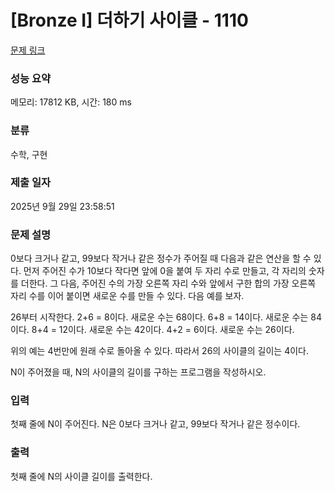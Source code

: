 # [Bronze I] 더하기 사이클 - 1110 

[문제 링크](https://www.acmicpc.net/problem/1110) 

### 성능 요약

메모리: 17812 KB, 시간: 180 ms

### 분류

수학, 구현

### 제출 일자

2025년 9월 29일 23:58:51

### 문제 설명

<p>0보다 크거나 같고, 99보다 작거나 같은 정수가 주어질 때 다음과 같은 연산을 할 수 있다. 먼저 주어진 수가 10보다 작다면 앞에 0을 붙여 두 자리 수로 만들고, 각 자리의 숫자를 더한다. 그 다음, 주어진 수의 가장 오른쪽 자리 수와 앞에서 구한 합의 가장 오른쪽 자리 수를 이어 붙이면 새로운 수를 만들 수 있다. 다음 예를 보자.</p>

<p>26부터 시작한다. 2+6 = 8이다. 새로운 수는 68이다. 6+8 = 14이다. 새로운 수는 84이다. 8+4 = 12이다. 새로운 수는 42이다. 4+2 = 6이다. 새로운 수는 26이다.</p>

<p>위의 예는 4번만에 원래 수로 돌아올 수 있다. 따라서 26의 사이클의 길이는 4이다.</p>

<p>N이 주어졌을 때, N의 사이클의 길이를 구하는 프로그램을 작성하시오.</p>

### 입력 

 <p>첫째 줄에 N이 주어진다. N은 0보다 크거나 같고, 99보다 작거나 같은 정수이다.</p>

### 출력 

 <p>첫째 줄에 N의 사이클 길이를 출력한다.</p>


